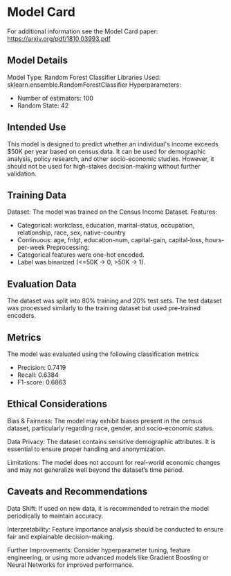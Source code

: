 # Model Card

For additional information see the Model Card paper: https://arxiv.org/pdf/1810.03993.pdf

## Model Details

Model Type: Random Forest Classifier
Libraries Used: sklearn.ensemble.RandomForestClassifier
Hyperparameters:

- Number of estimators: 100
- Random State: 42

## Intended Use

This model is designed to predict whether an individual's income exceeds $50K per year based on census data. It can be used for demographic analysis, policy research, and other socio-economic studies. However, it should not be used for high-stakes decision-making without further validation.

## Training Data

Dataset: The model was trained on the Census Income Dataset.
Features:

- Categorical: workclass, education, marital-status, occupation, relationship, race, sex, native-country
- Continuous: age, fnlgt, education-num, capital-gain, capital-loss, hours-per-week
  Preprocessing:
- Categorical features were one-hot encoded.
- Label was binarized (<=50K → 0, >50K → 1).

## Evaluation Data

The dataset was split into 80% training and 20% test sets. The test dataset was processed similarly to the training dataset but used pre-trained encoders.

## Metrics

The model was evaluated using the following classification metrics:

- Precision: 0.7419
- Recall: 0.6384
- F1-score: 0.6863

## Ethical Considerations

Bias & Fairness: The model may exhibit biases present in the census dataset, particularly regarding race, gender, and socio-economic status.

Data Privacy: The dataset contains sensitive demographic attributes. It is essential to ensure proper handling and anonymization.

Limitations: The model does not account for real-world economic changes and may not generalize well beyond the dataset’s time period.

## Caveats and Recommendations

Data Shift: If used on new data, it is recommended to retrain the model periodically to maintain accuracy.

Interpretability: Feature importance analysis should be conducted to ensure fair and explainable decision-making.

Further Improvements: Consider hyperparameter tuning, feature engineering, or using more advanced models like Gradient Boosting or Neural Networks for improved performance.
